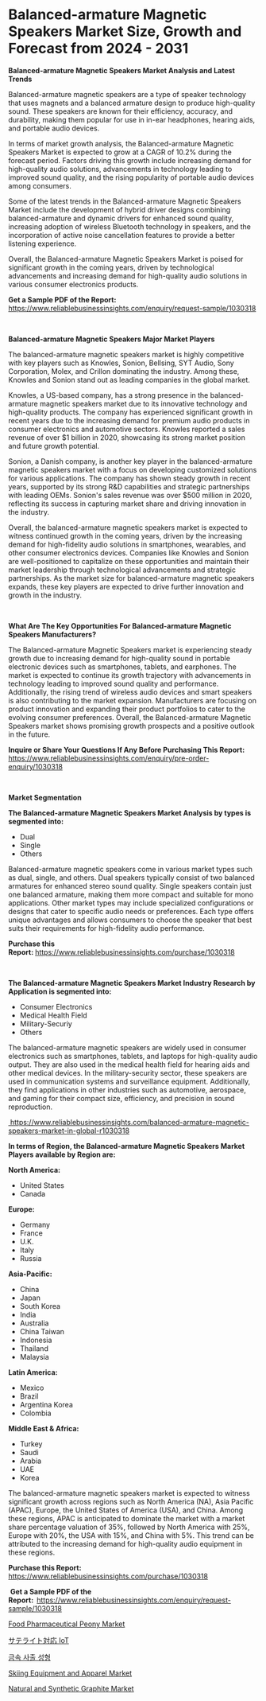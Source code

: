 <p><h1>Balanced-armature Magnetic Speakers Market Size, Growth and Forecast from 2024 - 2031</h1></p><p><strong>Balanced-armature Magnetic Speakers Market Analysis and Latest Trends</strong></p>
<p><p>Balanced-armature magnetic speakers are a type of speaker technology that uses magnets and a balanced armature design to produce high-quality sound. These speakers are known for their efficiency, accuracy, and durability, making them popular for use in in-ear headphones, hearing aids, and portable audio devices.</p><p>In terms of market growth analysis, the Balanced-armature Magnetic Speakers Market is expected to grow at a CAGR of 10.2% during the forecast period. Factors driving this growth include increasing demand for high-quality audio solutions, advancements in technology leading to improved sound quality, and the rising popularity of portable audio devices among consumers.</p><p>Some of the latest trends in the Balanced-armature Magnetic Speakers Market include the development of hybrid driver designs combining balanced-armature and dynamic drivers for enhanced sound quality, increasing adoption of wireless Bluetooth technology in speakers, and the incorporation of active noise cancellation features to provide a better listening experience.</p><p>Overall, the Balanced-armature Magnetic Speakers Market is poised for significant growth in the coming years, driven by technological advancements and increasing demand for high-quality audio solutions in various consumer electronics products.</p></p>
<p><strong>Get a Sample PDF of the Report:&nbsp;</strong> <a href="https://www.reliablebusinessinsights.com/enquiry/request-sample/1030318">https://www.reliablebusinessinsights.com/enquiry/request-sample/1030318</a></p>
<p>&nbsp;</p>
<p><strong>Balanced-armature Magnetic Speakers Major Market Players</strong></p>
<p><p>The balanced-armature magnetic speakers market is highly competitive with key players such as Knowles, Sonion, Bellsing, SYT Audio, Sony Corporation, Molex, and Crillon dominating the industry. Among these, Knowles and Sonion stand out as leading companies in the global market.</p><p>Knowles, a US-based company, has a strong presence in the balanced-armature magnetic speakers market due to its innovative technology and high-quality products. The company has experienced significant growth in recent years due to the increasing demand for premium audio products in consumer electronics and automotive sectors. Knowles reported a sales revenue of over $1 billion in 2020, showcasing its strong market position and future growth potential.</p><p>Sonion, a Danish company, is another key player in the balanced-armature magnetic speakers market with a focus on developing customized solutions for various applications. The company has shown steady growth in recent years, supported by its strong R&D capabilities and strategic partnerships with leading OEMs. Sonion's sales revenue was over $500 million in 2020, reflecting its success in capturing market share and driving innovation in the industry.</p><p>Overall, the balanced-armature magnetic speakers market is expected to witness continued growth in the coming years, driven by the increasing demand for high-fidelity audio solutions in smartphones, wearables, and other consumer electronics devices. Companies like Knowles and Sonion are well-positioned to capitalize on these opportunities and maintain their market leadership through technological advancements and strategic partnerships. As the market size for balanced-armature magnetic speakers expands, these key players are expected to drive further innovation and growth in the industry.</p></p>
<p>&nbsp;</p>
<p><strong>What Are The Key Opportunities For Balanced-armature Magnetic Speakers Manufacturers?</strong></p>
<p><p>The Balanced-armature Magnetic Speakers market is experiencing steady growth due to increasing demand for high-quality sound in portable electronic devices such as smartphones, tablets, and earphones. The market is expected to continue its growth trajectory with advancements in technology leading to improved sound quality and performance. Additionally, the rising trend of wireless audio devices and smart speakers is also contributing to the market expansion. Manufacturers are focusing on product innovation and expanding their product portfolios to cater to the evolving consumer preferences. Overall, the Balanced-armature Magnetic Speakers market shows promising growth prospects and a positive outlook in the future.</p></p>
<p><strong>Inquire or Share Your Questions If Any Before Purchasing This Report:</strong> <a href="https://www.reliablebusinessinsights.com/enquiry/pre-order-enquiry/1030318">https://www.reliablebusinessinsights.com/enquiry/pre-order-enquiry/1030318</a></p>
<p>&nbsp;</p>
<p><strong>Market Segmentation</strong></p>
<p><strong>The Balanced-armature Magnetic Speakers Market Analysis by types is segmented into:</strong></p>
<p><ul><li>Dual</li><li>Single</li><li>Others</li></ul></p>
<p><p>Balanced-armature magnetic speakers come in various market types such as dual, single, and others. Dual speakers typically consist of two balanced armatures for enhanced stereo sound quality. Single speakers contain just one balanced armature, making them more compact and suitable for mono applications. Other market types may include specialized configurations or designs that cater to specific audio needs or preferences. Each type offers unique advantages and allows consumers to choose the speaker that best suits their requirements for high-fidelity audio performance.</p></p>
<p><strong>Purchase this Report:&nbsp;</strong><a href="https://www.reliablebusinessinsights.com/purchase/1030318">https://www.reliablebusinessinsights.com/purchase/1030318</a></p>
<p>&nbsp;</p>
<p><strong>The Balanced-armature Magnetic Speakers Market Industry Research by Application is segmented into:</strong></p>
<p><ul><li>Consumer Electronics</li><li>Medical Health Field</li><li>Military-Securiy</li><li>Others</li></ul></p>
<p><p>The balanced-armature magnetic speakers are widely used in consumer electronics such as smartphones, tablets, and laptops for high-quality audio output. They are also used in the medical health field for hearing aids and other medical devices. In the military-security sector, these speakers are used in communication systems and surveillance equipment. Additionally, they find applications in other industries such as automotive, aerospace, and gaming for their compact size, efficiency, and precision in sound reproduction.</p></p>
<p><a href="https://www.reliablebusinessinsights.com/balanced-armature-magnetic-speakers-market-in-global-r1030318">&nbsp;https://www.reliablebusinessinsights.com/balanced-armature-magnetic-speakers-market-in-global-r1030318</a></p>
<p><strong>In terms of Region, the Balanced-armature Magnetic Speakers Market Players available by Region are:</strong></p>
<p>
    <p> <strong> North America: </strong>
        <ul>
            <li>United States</li>
            <li>Canada</li>
        </ul>
        </p> 
    <p> <strong> Europe: </strong>
        <ul>
            <li>Germany</li>
            <li>France</li>
            <li>U.K.</li>
            <li>Italy</li>
            <li>Russia</li>
        </ul>
        </p> 
    <p> <strong> Asia-Pacific: </strong>
        <ul>
            <li>China</li>
            <li>Japan</li>
            <li>South Korea</li>
            <li>India</li>
            <li>Australia</li>
            <li>China Taiwan</li>
            <li>Indonesia</li>
            <li>Thailand</li>
            <li>Malaysia</li>
        </ul>
        </p> 
    <p> <strong> Latin America: </strong>
        <ul>
            <li>Mexico</li>
            <li>Brazil</li>
            <li>Argentina Korea</li>
            <li>Colombia</li>
        </ul>
        </p> 
    <p> <strong> Middle East & Africa: </strong>
        <ul>
            <li>Turkey</li>
            <li>Saudi</li>
            <li>Arabia</li>
            <li>UAE</li>
            <li>Korea</li>
        </ul>
    </p>
    </p>
<p><p>The balanced-armature magnetic speakers market is expected to witness significant growth across regions such as North America (NA), Asia Pacific (APAC), Europe, the United States of America (USA), and China. Among these regions, APAC is anticipated to dominate the market with a market share percentage valuation of 35%, followed by North America with 25%, Europe with 20%, the USA with 15%, and China with 5%. This trend can be attributed to the increasing demand for high-quality audio equipment in these regions.</p></p>
<p><strong>Purchase this Report: </strong><a href="https://www.reliablebusinessinsights.com/purchase/1030318">https://www.reliablebusinessinsights.com/purchase/1030318</a></p>
<p>&nbsp;<strong>Get a Sample PDF of the Report:&nbsp;&nbsp;</strong><a href="https://www.reliablebusinessinsights.com/enquiry/request-sample/1030318">https://www.reliablebusinessinsights.com/enquiry/request-sample/1030318</a></p>
<p><strong></strong></p>
<p><p><a href="https://github.com/yemakinde/Market-Research-Report-List-2/blob/main/food-pharmaceutical-peony-market.md">Food Pharmaceutical Peony Market</a></p><p><a href="https://github.com/MacyOrn/Market-Research-Report-List-1/blob/main/257617785115.md">サテライト対応 IoT</a></p><p><a href="https://github.com/TitusBoyer1/Market-Research-Report-List-1/blob/main/684231078800.md">금속 사출 성형</a></p><p><a href="https://issuu.com/reportprime-2/docs/skiing-equipment-and-apparel-market-size-2030.pptx">Skiing Equipment and Apparel Market</a></p><p><a href="https://github.com/Alonsoolds3wq1d81czn8rbol/Market-Research-Report-List-2/blob/main/natural-and-synthetic-graphite-market.md">Natural and Synthetic Graphite Market</a></p></p>